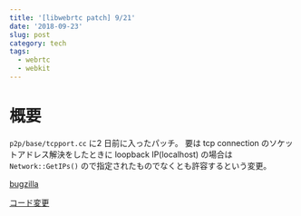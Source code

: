 ```yaml
---
title: '[libwebrtc patch] 9/21'
date: '2018-09-23'
slug: post
category: tech
tags:
  - webrtc
  - webkit
---
```



# 概要

`p2p/base/tcpport.cc` に2 日前に入ったパッチ。
要は tcp connection のソケットアドレス解決をしたときに
loopback IP(localhost) の場合は `Network::GetIPs()` ので指定されたものでなくとも許容するという変更。


[bugzilla](https://bugs.webkit.org/show_bug.cgi?id=189828)

[コード変更](https://bugs.webkit.org/attachment.cgi?id=350353&action=review)

